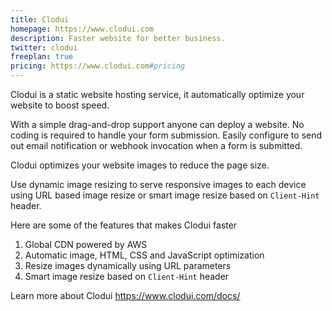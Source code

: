```yaml
---
title: Clodui
homepage: https://www.clodui.com
description: Faster website for better business.
twitter: clodui
freeplan: true
pricing: https://www.clodui.com#pricing
---
```


Clodui is a static website hosting service, it automatically optimize your website to boost speed.

With a simple drag-and-drop support anyone can deploy a website. No coding is required to handle your form submission. Easily configure to send out email notification or webhook invocation when a form is submitted.

Clodui optimizes your website images to reduce the page size.

Use dynamic image resizing to serve responsive images to each device using URL based image resize or smart image resize based on `Client-Hint` header.

Here are some of the features that makes Clodui faster

1. Global CDN powered by AWS
2. Automatic image, HTML, CSS and JavaScript optimization
3. Resize images dynamically using URL parameters
4. Smart image resize based on `Client-Hint` header

Learn more about Clodui https://www.clodui.com/docs/
